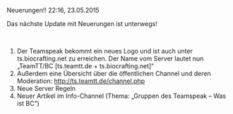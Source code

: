 Neuerungen!!
22:16, 23.05.2015
<!--[if gte mso 9]><xml>  <w:WordDocument>   <w:View>Normal</w:View>   <w:Zoom>0</w:Zoom>   <w:HyphenationZone>21</w:HyphenationZone>   <w:PunctuationKerning/>   <w:ValidateAgainstSchemas/>   <w:SaveIfXMLInvalid>false</w:SaveIfXMLInvalid>   <w:IgnoreMixedContent>false</w:IgnoreMixedContent>   <w:AlwaysShowPlaceholderText>false</w:AlwaysShowPlaceholderText>   <w:Compatibility>    <w:BreakWrappedTables/>    <w:SnapToGridInCell/>    <w:WrapTextWithPunct/>    <w:UseAsianBreakRules/>    <w:DontGrowAutofit/>   </w:Compatibility>   <w:BrowserLevel>MicrosoftInternetExplorer4</w:BrowserLevel>  </w:WordDocument> </xml><![endif]-->  <p class=\"MsoNormal\">Das n&auml;chste Update mit Neuerungen ist unterwegs!</p>  <p class=\"MsoNormal\">&nbsp;</p>  <ol><li>Der Teamspeak bekommt ein neues Logo und ist auch unter ts.biocrafting.net zu erreichen. Der Name vom Server lautet nun &bdquo;TeamTT/BC [ts.teamtt.de + ts.biocrafting.net]&ldquo; </li><li>Au&szlig;erdem eine &Uuml;bersicht &uuml;ber die &ouml;ffentlichen Channel und deren Moderation: <a href="channel.php">http://ts.teamtt.de/channel.php</a></li><li>Neue Server Regeln</li><li>Neuer Artikel im Info-Channel (Thema: &bdquo;Gruppen des Teamspeak &ndash; Was ist BC&ldquo;)</li></ol>  <!--[if gte mso 9]><xml>  <w:LatentStyles DefLockedState=\"false\" LatentStyleCount=\"156\">  </w:LatentStyles> </xml><![endif]--><!--[if gte mso 10]> <style>  /* Style Definitions */  table.MsoNormalTable 	{mso-style-name:\"Normale Tabelle\"; 	mso-tstyle-rowband-size:0; 	mso-tstyle-colband-size:0; 	mso-style-noshow:yes; 	mso-style-parent:\"\"; 	mso-padding-alt:0cm 5.4pt 0cm 5.4pt; 	mso-para-margin:0cm; 	mso-para-margin-bottom:.0001pt; 	mso-pagination:widow-orphan; 	font-size:10.0pt; 	font-family:\"Times New Roman\"; 	mso-ansi-language:#0400; 	mso-fareast-language:#0400; 	mso-bidi-language:#0400;} </style> <![endif]-->
